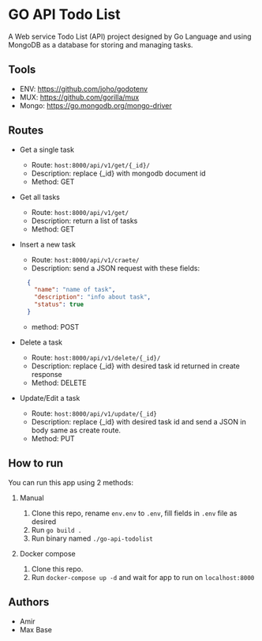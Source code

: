 # GO API Todo List

A Web service Todo List (API) project designed by Go Language and using MongoDB as a database for storing and managing tasks.

## Tools

- ENV: https://github.com/joho/godotenv
- MUX: https://github.com/gorilla/mux
- Mongo: https://go.mongodb.org/mongo-driver

## Routes

- Get a single task
  - Route: `host:8000/api/v1/get/{_id}/`
  - Description: replace {_id} with mongodb document id
  - Method: GET

- Get all tasks
  - Route: `host:8000/api/v1/get/`
  - Description: return a list of tasks
  - Method: GET

- Insert a new task
  - Route: `host:8000/api/v1/craete/`
  - Description: send a JSON request with these fields:
  ```json
    {
      "name": "name of task",
      "description": "info about task",
      "status": true
    }
  ```
  - method: POST

- Delete a task
  - Route: `host:8000/api/v1/delete/{_id}/`
  - Description: replace {_id} with desired task id returned in create response
  - Method: DELETE

- Update/Edit a task
  - Route: `host:8000/api/v1/update/{_id}`
  - Description: replace {_id} with desired task id and send a JSON in body same as create route.
  - Method: PUT

## How to run

You can run this app using 2 methods:

1. Manual
    1. Clone this repo, rename `env.env` to `.env`, fill fields in `.env` file as desired
    2. Run `go build .`
    3. Run binary named `./go-api-todolist`
 
2. Docker compose 
    1. Clone this repo.
    2. Run `docker-compose up -d` and wait for app to run on `localhost:8000`

## Authors

- Amir
- Max Base
